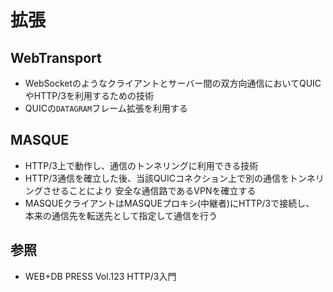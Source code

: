 # 拡張
## WebTransport
- WebSocketのようなクライアントとサーバー間の双方向通信においてQUICやHTTP/3を利用するための技術
- QUICの`DATAGRAM`フレーム拡張を利用する

## MASQUE
- HTTP/3上で動作し、通信のトンネリングに利用できる技術
- HTTP/3通信を確立した後、当該QUICコネクション上で別の通信をトンネリングさせることにより
  安全な通信路であるVPNを確立する
- MASQUEクライアントはMASQUEプロキシ(中継者)にHTTP/3で接続し、
  本来の通信先を転送先として指定して通信を行う

## 参照
- WEB+DB PRESS Vol.123 HTTP/3入門
